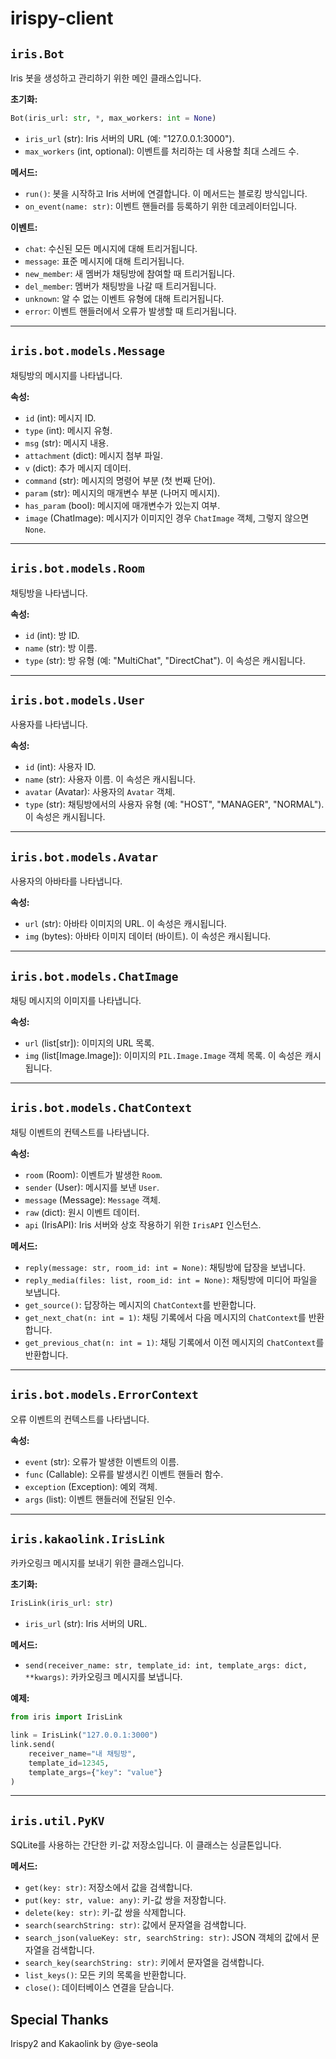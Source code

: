 # irispy-client

## `iris.Bot`

Iris 봇을 생성하고 관리하기 위한 메인 클래스입니다.

**초기화:**

```python
Bot(iris_url: str, *, max_workers: int = None)
```

- `iris_url` (str): Iris 서버의 URL (예: "127.0.0.1:3000").
- `max_workers` (int, optional): 이벤트를 처리하는 데 사용할 최대 스레드 수.

**메서드:**

- `run()`: 봇을 시작하고 Iris 서버에 연결합니다. 이 메서드는 블로킹 방식입니다.
- `on_event(name: str)`: 이벤트 핸들러를 등록하기 위한 데코레이터입니다.

**이벤트:**

- `chat`: 수신된 모든 메시지에 대해 트리거됩니다.
- `message`: 표준 메시지에 대해 트리거됩니다.
- `new_member`: 새 멤버가 채팅방에 참여할 때 트리거됩니다.
- `del_member`: 멤버가 채팅방을 나갈 때 트리거됩니다.
- `unknown`: 알 수 없는 이벤트 유형에 대해 트리거됩니다.
- `error`: 이벤트 핸들러에서 오류가 발생할 때 트리거됩니다.

---

## `iris.bot.models.Message`

채팅방의 메시지를 나타냅니다.

**속성:**

- `id` (int): 메시지 ID.
- `type` (int): 메시지 유형.
- `msg` (str): 메시지 내용.
- `attachment` (dict): 메시지 첨부 파일.
- `v` (dict): 추가 메시지 데이터.
- `command` (str): 메시지의 명령어 부분 (첫 번째 단어).
- `param` (str): 메시지의 매개변수 부분 (나머지 메시지).
- `has_param` (bool): 메시지에 매개변수가 있는지 여부.
- `image` (ChatImage): 메시지가 이미지인 경우 `ChatImage` 객체, 그렇지 않으면 `None`.

---

## `iris.bot.models.Room`

채팅방을 나타냅니다.

**속성:**

- `id` (int): 방 ID.
- `name` (str): 방 이름.
- `type` (str): 방 유형 (예: "MultiChat", "DirectChat"). 이 속성은 캐시됩니다.

---

## `iris.bot.models.User`

사용자를 나타냅니다.

**속성:**

- `id` (int): 사용자 ID.
- `name` (str): 사용자 이름. 이 속성은 캐시됩니다.
- `avatar` (Avatar): 사용자의 `Avatar` 객체.
- `type` (str): 채팅방에서의 사용자 유형 (예: "HOST", "MANAGER", "NORMAL"). 이 속성은 캐시됩니다.

---

## `iris.bot.models.Avatar`

사용자의 아바타를 나타냅니다.

**속성:**

- `url` (str): 아바타 이미지의 URL. 이 속성은 캐시됩니다.
- `img` (bytes): 아바타 이미지 데이터 (바이트). 이 속성은 캐시됩니다.

---

## `iris.bot.models.ChatImage`

채팅 메시지의 이미지를 나타냅니다.

**속성:**

- `url` (list[str]): 이미지의 URL 목록.
- `img` (list[Image.Image]): 이미지의 `PIL.Image.Image` 객체 목록. 이 속성은 캐시됩니다.

---

## `iris.bot.models.ChatContext`

채팅 이벤트의 컨텍스트를 나타냅니다.

**속성:**

- `room` (Room): 이벤트가 발생한 `Room`.
- `sender` (User): 메시지를 보낸 `User`.
- `message` (Message): `Message` 객체.
- `raw` (dict): 원시 이벤트 데이터.
- `api` (IrisAPI): Iris 서버와 상호 작용하기 위한 `IrisAPI` 인스턴스.

**메서드:**

- `reply(message: str, room_id: int = None)`: 채팅방에 답장을 보냅니다.
- `reply_media(files: list, room_id: int = None)`: 채팅방에 미디어 파일을 보냅니다.
- `get_source()`: 답장하는 메시지의 `ChatContext`를 반환합니다.
- `get_next_chat(n: int = 1)`: 채팅 기록에서 다음 메시지의 `ChatContext`를 반환합니다.
- `get_previous_chat(n: int = 1)`: 채팅 기록에서 이전 메시지의 `ChatContext`를 반환합니다.

---

## `iris.bot.models.ErrorContext`

오류 이벤트의 컨텍스트를 나타냅니다.

**속성:**

- `event` (str): 오류가 발생한 이벤트의 이름.
- `func` (Callable): 오류를 발생시킨 이벤트 핸들러 함수.
- `exception` (Exception): 예외 객체.
- `args` (list): 이벤트 핸들러에 전달된 인수.

---

## `iris.kakaolink.IrisLink`

카카오링크 메시지를 보내기 위한 클래스입니다.

**초기화:**

```python
IrisLink(iris_url: str)
```

- `iris_url` (str): Iris 서버의 URL.

**메서드:**

- `send(receiver_name: str, template_id: int, template_args: dict, **kwargs)`: 카카오링크 메시지를 보냅니다.

**예제:**

```python
from iris import IrisLink

link = IrisLink("127.0.0.1:3000")
link.send(
    receiver_name="내 채팅방",
    template_id=12345,
    template_args={"key": "value"}
)
```

---

## `iris.util.PyKV`

SQLite를 사용하는 간단한 키-값 저장소입니다. 이 클래스는 싱글톤입니다.

**메서드:**

- `get(key: str)`: 저장소에서 값을 검색합니다.
- `put(key: str, value: any)`: 키-값 쌍을 저장합니다.
- `delete(key: str)`: 키-값 쌍을 삭제합니다.
- `search(searchString: str)`: 값에서 문자열을 검색합니다.
- `search_json(valueKey: str, searchString: str)`: JSON 객체의 값에서 문자열을 검색합니다.
- `search_key(searchString: str)`: 키에서 문자열을 검색합니다.
- `list_keys()`: 모든 키의 목록을 반환합니다.
- `close()`: 데이터베이스 연결을 닫습니다.

## Special Thanks
Irispy2 and Kakaolink by @ye-seola
